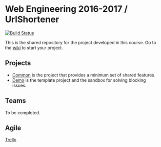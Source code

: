 # Web Engineering 2016-2017 / UrlShortener

[![Build Status](https://travis-ci.org/UNIZAR-30246-WebEngineering/UrlShortener.svg?branch=master)](https://travis-ci.org/UNIZAR-30246-WebEngineering/UrlShortener)

This is the shared repository for the project developed in this course. Go to the [wiki](../../wiki) to start your project.

## Projects

* [Common](common) is the project that provides a minimum set of shared features.
* [Demo](demo) is the template project and the sandbox for solving blocking issues.

## Teams

To be completed.

## Agile

[Trello](https://trello.com/b/td9JtiKI/urlshortener)
